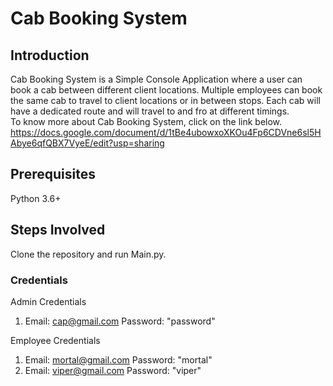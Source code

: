 Cab Booking System
====

Introduction
----
Cab Booking System is a Simple Console Application where a user can book a cab between different client locations. Multiple employees can book the same cab to travel to client locations or in between stops. Each cab will have a dedicated route and will travel to and fro at different timings.  
To know more about Cab Booking System, click on the link below.
https://docs.google.com/document/d/1tBe4ubowxoXKOu4Fp6CDVne6sl5HAbye6qfQBX7VyeE/edit?usp=sharing

Prerequisites
----
Python 3.6+

Steps Involved
----
Clone the repository and run Main.py.

### Credentials

Admin Credentials 
1. Email: cap@gmail.com
   Password: "password"

Employee Credentials
1. Email: mortal@gmail.com
   Password: "mortal"
2. Email: viper@gmail.com
   Password: "viper"

  
